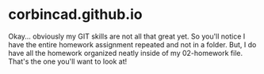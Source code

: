 # corbincad.github.io

Okay... obviously my GIT skills are not all that great yet. So you'll notice I have the entire homework assignment repeated
and not in a folder. But, I do have all the homework organized neatly inside of my 02-homework file. That's the one
you'll want to look at!

